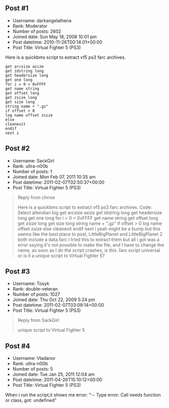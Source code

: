 ## Post #1
- Username: darkangelalhena
- Rank: Moderator
- Number of posts: 2602
- Joined date: Sun May 18, 2008 10:01 pm
- Post datetime: 2010-11-26T00:14:01+00:00
- Post Title: Virtual Fighter 5 (PS3)

Here is a quickbms script to extract vf5 ps3 farc archives.

```
get arcsize asize
get idstring long
get headersize long
get one long
for i = 0 < 0xFFFF
get name string
get offset long
get zsize long
get size long
string name + ".gz"
if offset > 0
log name offset zsize
else
cleanexit
endif
next i

```
## Post #2
- Username: SackGirl
- Rank: ultra-n00b
- Number of posts: 1
- Joined date: Mon Feb 07, 2011 10:35 am
- Post datetime: 2011-02-07T02:50:37+00:00
- Post Title: Virtual Fighter 5 (PS3)

> Reply from chrrox
>
> Here is a quickbms script to extract vf5 ps3 farc archives.
Code: Select allendian big
get arcsize asize
get idstring long
get headersize long
get one long
for i = 0 < 0xFFFF
get name string
get offset long
get zsize long
get size long
string name + ".gz"
if offset > 0
log name offset zsize
else
cleanexit
endif
next i
yeah might be a bump but this seems like the best place to post, LittleBigPlanet and LittleBigPlanet 2 both include a data.farc I tried this to extract them but all i got was a error saying it's not possible to make the file, and I have to change the name, as soon as I do the script crashes, is this .farc script universal or is it a unique script to Virtual Fighter 5?
## Post #3
- Username: Tosyk
- Rank: double-veteran
- Number of posts: 1027
- Joined date: Thu Oct 22, 2009 5:24 pm
- Post datetime: 2011-02-07T03:09:14+00:00
- Post Title: Virtual Fighter 5 (PS3)

> Reply from SackGirl
>
> unique script to Virtual Fighter 5
## Post #4
- Username: Vladanor
- Rank: ultra-n00b
- Number of posts: 5
- Joined date: Tue Jan 25, 2011 12:04 am
- Post datetime: 2011-04-26T15:10:12+00:00
- Post Title: Virtual Fighter 5 (PS3)

When i run the script,it shows me error: "-- Type error: Call needs function or class, got: undefined"
